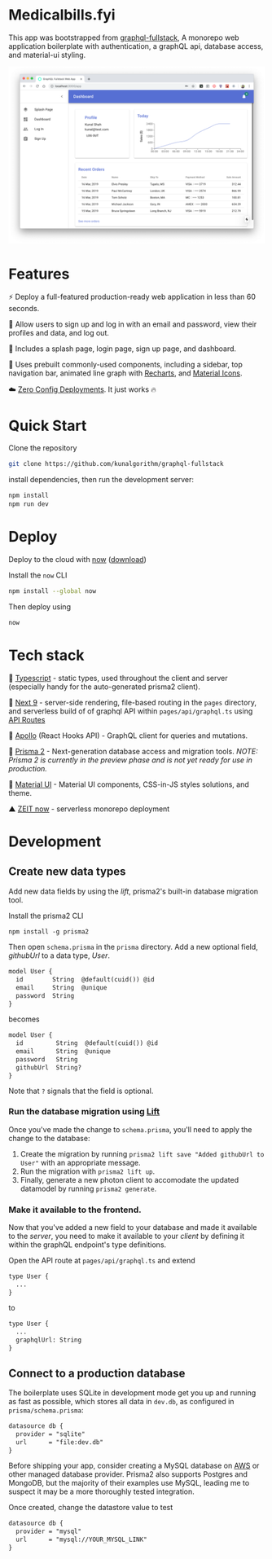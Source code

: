 # Medicalbills.fyi

This app was bootstrapped from [graphql-fullstack](https://github.com/kunalgorithm/graphql-fullstack), A monorepo web application boilerplate with authentication, a graphQL api, database access, and material-ui styling.

![Screenshot](static/screenshot.png)

# Features

⚡️ Deploy a full-featured production-ready web application in less than 60 seconds.

🔐 Allow users to sign up and log in with an email and password, view their profiles and data, and log out.

📃 Includes a splash page, login page, sign up page, and dashboard.

🤖‍‍ Uses prebuilt commonly-used components, including a sidebar, top navigation bar, animated line graph with [Recharts](http://recharts.org/en-US/), and [Material Icons](https://material.io/resources/icons/).

☁️ [Zero Config Deployments](https://zeit.co/blog/zero-config). It just works 🔥

# Quick Start

Clone the repository

```bash
git clone https://github.com/kunalgorithm/graphql-fullstack
```

install dependencies, then run the development server:

```bash
npm install
npm run dev
```

# Deploy

Deploy to the cloud with [now](https://zeit.co/now) ([download](https://zeit.co/download))

Install the `now` CLI

```bash
npm install --global now
```

Then deploy using

```bash
now
```

# Tech stack

🤖 [Typescript](https://www.typescriptlang.org) - static types, used throughout the client and server (especially handy for the auto-generated prisma2 client).

🌚 [Next 9](https://github.com/zeit/next.js) - server-side rendering, file-based routing in the `pages` directory, and serverless build of of graphql API within `pages/api/graphql.ts` using [API Routes](https://github.com/zeit/next.js#api-routes)

🦋 [Apollo](https://www.apollographql.com/docs/react/hooks-migration/) (React Hooks API) - GraphQL client for queries and mutations.

🦄 [Prisma 2](https://github.com/prisma/prisma2) - Next-generation database access and migration tools. _NOTE: Prisma 2 is currently in the preview phase and is not yet ready for use in production._

💅 [Material UI](https://material-ui.com) - Material UI components, CSS-in-JS styles solutions, and theme.

▲ [ZEIT now](https://now.sh) - serverless monorepo deployment

# Development

## Create new data types

Add new data fields by using the _lift_, prisma2's built-in database migration tool.

Install the prisma2 CLI

```
npm install -g prisma2
```

Then open `schema.prisma` in the `prisma` directory. Add a new optional field, _githubUrl_ to a data type, _User_.

```
model User {
  id        String  @default(cuid()) @id
  email     String  @unique
  password  String
}
```

becomes

```
model User {
  id         String  @default(cuid()) @id
  email      String  @unique
  password   String
  githubUrl  String?
}
```

Note that `?` signals that the field is optional.

### Run the database migration using [Lift](https://lift.prisma.io/)

Once you've made the change to `schema.prisma`, you'll need to apply the change to the database:

1. Create the migration by running `prisma2 lift save "Added githubUrl to User"` with an appropriate message.
2. Run the migration with `prisma2 lift up`.
3. Finally, generate a new photon client to accomodate the updated datamodel by running `prisma2 generate`.

### Make it available to the frontend.

Now that you've added a new field to your database and made it available to the _server_, you need to make it available to your _client_ by defining it within the graphQL endpoint's type definitions.

Open the API route at `pages/api/graphql.ts` and extend

```
type User {
  ...
}
```

to

```
type User {
  ...
  graphqlUrl: String
}
```

## Connect to a production database

The boilerplate uses SQLite in development mode get you up and running as fast as possible, which stores all data in `dev.db`, as configured in `prisma/schema.prisma`:

```
datasource db {
  provider = "sqlite"
  url      = "file:dev.db"
}
```

Before shipping your app, consider creating a MySQL database on [AWS](https://aws.amazon.com) or other managed database provider. Prisma2 also supports Postgres and MongoDB, but the majority of their examples use MySQL, leading me to suspect it may be a more thoroughly tested integration.

Once created, change the datastore value to
test
```
datasource db {
  provider = "mysql"
  url      = "mysql://YOUR_MYSQL_LINK"
}
```
